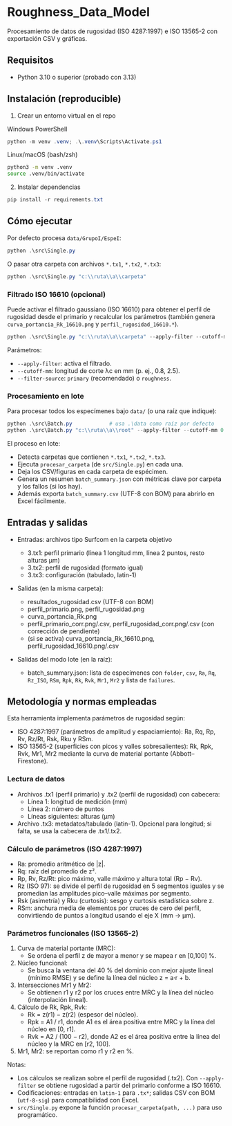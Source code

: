# Roughness_Data_Model

Procesamiento de datos de rugosidad (ISO 4287:1997) e ISO 13565-2 con exportación CSV y gráficas.

## Requisitos

- Python 3.10 o superior (probado con 3.13)

## Instalación (reproducible)

1) Crear un entorno virtual en el repo

Windows PowerShell

```powershell
python -m venv .venv; .\.venv\Scripts\Activate.ps1
```

Linux/macOS (bash/zsh)

```bash
python3 -m venv .venv
source .venv/bin/activate
```

2) Instalar dependencias

```powershell
pip install -r requirements.txt
```

## Cómo ejecutar

Por defecto procesa `data/GrupoI/EspeI`:

```powershell
python .\src\Single.py
```

O pasar otra carpeta con archivos `*.tx1`, `*.tx2`, `*.tx3`:

```powershell
python .\src\Single.py "c:\\ruta\\a\\carpeta"
```

### Filtrado ISO 16610 (opcional)

Puede activar el filtrado gaussiano (ISO 16610) para obtener el perfil de rugosidad desde el primario y recalcular los parámetros (también genera `curva_portancia_Rk_16610.png` y `perfil_rugosidad_16610.*`).

```powershell
python .\src\Single.py "c:\\ruta\\a\\carpeta" --apply-filter --cutoff-mm 0.8 --filter-source primary
```

Parámetros:
- `--apply-filter`: activa el filtrado.
- `--cutoff-mm`: longitud de corte λc en mm (p. ej., 0.8, 2.5).
- `--filter-source`: `primary` (recomendado) o `roughness`.

### Procesamiento en lote

Para procesar todos los especímenes bajo `data/` (o una raíz que indique):

```powershell
python .\src\Batch.py            # usa .\data como raíz por defecto
python .\src\Batch.py "c:\\ruta\\a\\root" --apply-filter --cutoff-mm 0.8 --filter-source primary --summary batch_summary.json
```

El proceso en lote:
- Detecta carpetas que contienen `*.tx1`, `*.tx2`, `*.tx3`.
- Ejecuta `procesar_carpeta` (de `src/Single.py`) en cada una.
- Deja los CSV/figuras en cada carpeta de espécimen.
- Genera un resumen `batch_summary.json` con métricas clave por carpeta y los fallos (si los hay).
- Además exporta `batch_summary.csv` (UTF-8 con BOM) para abrirlo en Excel fácilmente.

## Entradas y salidas

- Entradas: archivos tipo Surfcom en la carpeta objetivo
	- 3.tx1: perfil primario (línea 1 longitud mm, línea 2 puntos, resto alturas µm)
	- 3.tx2: perfil de rugosidad (formato igual)
	- 3.tx3: configuración (tabulado, latin-1)

- Salidas (en la misma carpeta):
	- resultados_rugosidad.csv (UTF-8 con BOM)
	- perfil_primario.png, perfil_rugosidad.png
	- curva_portancia_Rk.png
	- perfil_primario_corr.png/.csv, perfil_rugosidad_corr.png/.csv (con corrección de pendiente)
	- (si se activa) curva_portancia_Rk_16610.png, perfil_rugosidad_16610.png/.csv

- Salidas del modo lote (en la raíz):
	- batch_summary.json: lista de especímenes con `folder`, `csv`, `Ra`, `Rq`, `Rz_ISO`, `RSm`, `Rpk`, `Rk`, `Rvk`, `Mr1`, `Mr2` y lista de `failures`.

## Metodología y normas empleadas

Esta herramienta implementa parámetros de rugosidad según:

- ISO 4287:1997 (parámetros de amplitud y espaciamiento): Ra, Rq, Rp, Rv, Rz/Rt, Rsk, Rku y RSm.
- ISO 13565-2 (superficies con picos y valles sobresalientes): Rk, Rpk, Rvk, Mr1, Mr2 mediante la curva de material portante (Abbott–Firestone).

### Lectura de datos

- Archivos .tx1 (perfil primario) y .tx2 (perfil de rugosidad) con cabecera:
  - Línea 1: longitud de medición (mm)
  - Línea 2: número de puntos
  - Líneas siguientes: alturas (µm)
- Archivo .tx3: metadatos/tabulado (latin-1). Opcional para longitud; si falta, se usa la cabecera de .tx1/.tx2.

### Cálculo de parámetros (ISO 4287:1997)

- Ra: promedio aritmético de |z|.
- Rq: raíz del promedio de z².
- Rp, Rv, Rz/Rt: pico máximo, valle máximo y altura total (Rp − Rv).
- Rz (ISO 97): se divide el perfil de rugosidad en 5 segmentos iguales y se promedian las amplitudes pico–valle máximas por segmento.
- Rsk (asimetría) y Rku (curtosis): sesgo y curtosis estadística sobre z.
- RSm: anchura media de elementos por cruces de cero del perfil, convirtiendo de puntos a longitud usando el eje X (mm → µm).

### Parámetros funcionales (ISO 13565-2)

1. Curva de material portante (MRC):
	- Se ordena el perfil z de mayor a menor y se mapea r en [0,100] %.
2. Núcleo funcional:
	- Se busca la ventana del 40 % del dominio con mejor ajuste lineal (mínimo RMSE) y se define la línea del núcleo z = a·r + b.
3. Intersecciones Mr1 y Mr2:
	- Se obtienen r1 y r2 por los cruces entre MRC y la línea del núcleo (interpolación lineal).
4. Cálculo de Rk, Rpk, Rvk:
	- Rk = z(r1) − z(r2) (espesor del núcleo).
	- Rpk = A1 / r1, donde A1 es el área positiva entre MRC y la línea del núcleo en [0, r1].
	- Rvk = A2 / (100 − r2), donde A2 es el área positiva entre la línea del núcleo y la MRC en [r2, 100].
5. Mr1, Mr2: se reportan como r1 y r2 en %.

Notas:
- Los cálculos se realizan sobre el perfil de rugosidad (.tx2). Con `--apply-filter` se obtiene rugosidad a partir del primario conforme a ISO 16610.
- Codificaciones: entradas en `latin-1` para `.tx*`; salidas CSV con BOM (`utf-8-sig`) para compatibilidad con Excel.
- `src/Single.py` expone la función `procesar_carpeta(path, ...)` para uso programático.
